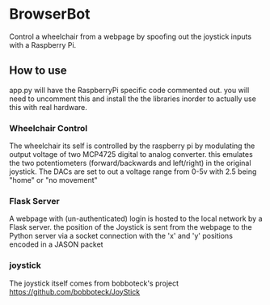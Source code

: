 # BrowserBot
Control a wheelchair from a webpage by spoofing out the joystick inputs with a Raspberry Pi.

## How to use
app.py will have the RaspberryPi specific code commented out. you will need to uncomment this and install the the libraries inorder to actually use this with real hardware.


### Wheelchair Control
The wheelchair its self is controlled by the raspberry pi by modulating the output voltage of two MCP4725 digital to analog converter. this emulates the two potentiometers (forward/backwards and left/right) in the original joystick. The DACs are set to out a voltage range from 0-5v with 2.5 being "home" or "no movement"

### Flask Server

A webpage with (un-authenticated) login is hosted to the local network by a Flask server. the position of the Joystick is sent from the webpage to the Python server via a socket connection with the 'x' and 'y' positions encoded in a JASON packet 

### joystick 

The joystick itself comes from bobboteck's project https://github.com/bobboteck/JoyStick
  
